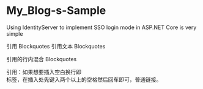 # My_Blog-s-Sample
Using IdentityServer to implement SSO login mode in ASP.NET Core is very simple


引用 Blockquotes
引用文本 Blockquotes

引用的行内混合 Blockquotes

引用：如果想要插入空白换行即<br />标签，在插入处先键入两个以上的空格然后回车即可，普通链接。
